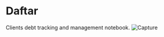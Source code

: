 # Daftar
Clients debt tracking and management notebook.
![Capture](https://user-images.githubusercontent.com/45742393/104114682-c8002680-530f-11eb-87ff-2c7e159dfff5.PNG)

